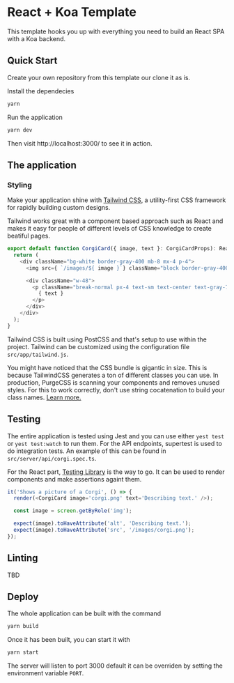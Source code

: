 # React + Koa Template

This template hooks you up with everything you need to build an React SPA with a Koa backend.

## Quick Start

Create your own repository from this template our clone it as is.

Install the dependecies

```sh
yarn
```

Run the application

```sh
yarn dev
```

Then visit http://localhost:3000/ to see it in action.

## The application

### Styling

Make your application shine with [Tailwind CSS](https://tailwindcss.com/), a utility-first CSS framework for
rapidly building custom designs.

Tailwind works great with a component based approach such as React and makes it easy for people of different levels of CSS knowledge to create beatiful pages.

```ts
export default function CorgiCard({ image, text }: CorgiCardProps): ReactElement {
  return (
    <div className="bg-white border-gray-400 mb-8 mx-4 p-4">
      <img src={ `/images/${ image }`} className="block border-gray-400 h-64 mb-4 object-cover w-48" />

      <div className="w-48">
        <p className="break-normal px-4 text-sm text-center text-gray-700">
          { text }
        </p>
      </div>
    </div>
  );
}
```

Tailwind CSS is built using PostCSS and that's setup to use within the project. Tailwind can be customized using the configuration file `src/app/tailwind.js`.

You might have noticed that the CSS bundle is gigantic in size. This is because TailwindCSS generates a ton of different classes you can use. In production, PurgeCSS is scanning your components and removes unused styles. For this to work correctly, don't use string cocatenation to build your class names. [Learn more.](https://tailwindcss.com/docs/controlling-file-size/)

## Testing

The entire application is tested using Jest and you can use either `yest test` or `yest test:watch` to run them. For the API endpoints, supertest is used to do integration tests. An example of this can be found in `src/server/api/corgi.spec.ts`.

For the React part, [Testing Library](https://testing-library.com/docs/react-testing-library/example-intro) is the way to go. It can be used to render components and make assertions againt them.

```ts
it('Shows a picture of a Corgi', () => {
  render(<CorgiCard image='corgi.png' text='Describing text.' />);

  const image = screen.getByRole('img');

  expect(image).toHaveAttribute('alt', 'Describing text.');
  expect(image).toHaveAttribute('src', '/images/corgi.png');
});
```

## Linting

TBD

## Deploy

The whole application can be built with the command

```sh
yarn build
```

Once it has been built, you can start it with

```sh
yarn start
```

The server will listen to port 3000 default it can be overriden by setting the environment variable `PORT`.
